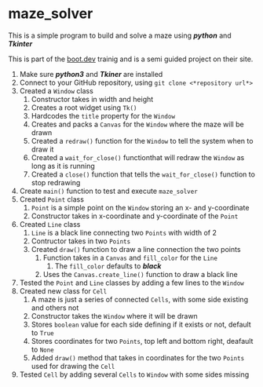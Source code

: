 # maze_solver

This is a simple program to build and solve a maze using ***python*** and ***Tkinter***

This is part of the [boot.dev](https://boot.dev) trainig and is a semi guided project on their site.

1. Make sure ***python3*** and ***Tkiner*** are installed
2. Connect to your GitHub repository, using `git clone <*repository url*>`
3. Created a `Window` class
    1. Constructor takes in width and height
    2. Creates a root widget using `Tk()`
    3. Hardcodes the `title` property for the `Window`
    4. Creates and packs a `Canvas` for the `Window` where the maze will be drawn
    5. Created a `redraw()` function for the `Window` to tell the system when to draw it
    6. Created a `wait_for_close()` functionthat will redraw the `Window` as long as it is running
    7. Created a `close()` function that tells the `wait_for_close()` function to stop redrawing
4. Create `main()` function to test and execute `maze_solver`
5. Created `Point` class
    1. `Point` is a simple point on the `Window` storing an x- and y-coordinate
    2. Constructor takes in x-coordinate and y-coordinate of the `Point`
6. Created `Line` class
    1. `Line` is a black line connecting two `Points` with width of 2
    2. Contructor takes in two `Points`
    3. Created `draw()` function to draw a line connection the two points
        1. Function takes in a `Canvas` and `fill_color` for the `Line`
            1. The `fill_color` defaults to ***black***
        2. Uses the `Canvas.create_line()` function to draw a black line
7. Tested the `Point` and `Line` classes by adding a few lines to the `Window`
8. Created new class for `Cell`
    1. A maze is just a series of connected `Cells`, with some side existing and others not
    2. Constructor takes the `Window` where it will be drawn
    3. Stores `boolean` value for each side defining if it exists or not, default to `True`
    4. Stores coordinates for two `Points`, top left and bottom right, deafault to `None`
    5. Added `draw()` method that takes in coordinates for the two `Points` used for drawing the `Cell`
9. Tested `Cell` by adding several `Cells` to `Window` with some sides missing
